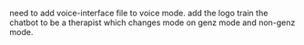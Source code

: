 need to add voice-interface file to voice mode.
add the logo 
train the chatbot to be a therapist which changes mode on genz mode and non-genz mode.

